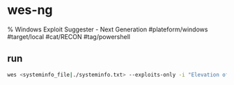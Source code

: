 # wes-ng
% Windows Exploit Suggester - Next Generation
#plateform/windows #target/local #cat/RECON #tag/powershell

## run
```bash
wes <systeminfo_file|./systeminfo.txt> --exploits-only -i "Elevation of Privilege"
```